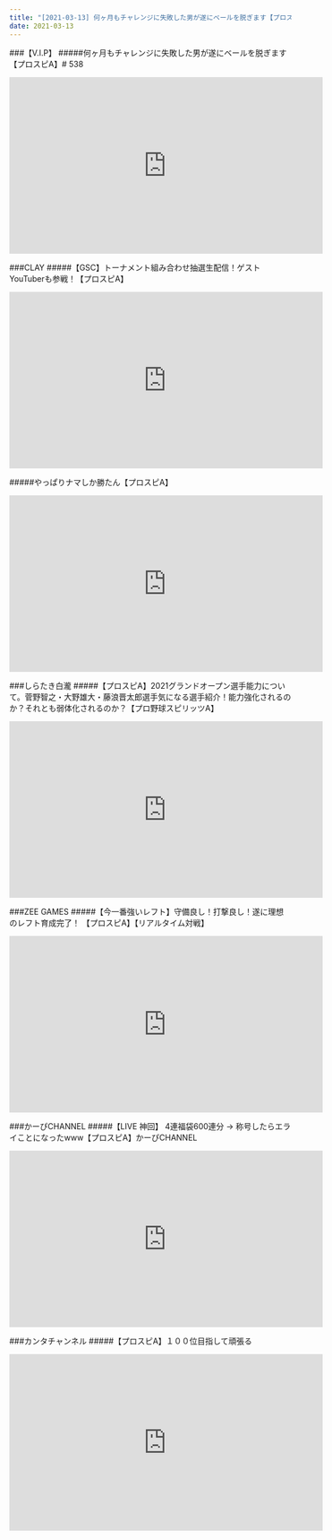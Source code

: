 ```yaml
---
title: "[2021-03-13] 何ヶ月もチャレンジに失敗した男が遂にベールを脱ぎます【プロスピA】# 538 他"
date: 2021-03-13
---
```

###【V.I.P】
#####何ヶ月もチャレンジに失敗した男が遂にベールを脱ぎます【プロスピA】# 538
<iframe width="560" height="315" src="https://www.youtube.com/embed/yMMJ8e10Ad0" frameborder="0" allow="accelerometer; autoplay; clipboard-write; encrypted-media; gyroscope; picture-in-picture" allowfullscreen></iframe>

###CLAY
#####【GSC】トーナメント組み合わせ抽選生配信！ゲストYouTuberも参戦！【プロスピA】
<iframe width="560" height="315" src="https://www.youtube.com/embed/NboG-Ji7dj0" frameborder="0" allow="accelerometer; autoplay; clipboard-write; encrypted-media; gyroscope; picture-in-picture" allowfullscreen></iframe>

#####やっぱりナマしか勝たん【プロスピA】
<iframe width="560" height="315" src="https://www.youtube.com/embed/VOcpIOV4C5s" frameborder="0" allow="accelerometer; autoplay; clipboard-write; encrypted-media; gyroscope; picture-in-picture" allowfullscreen></iframe>

###しらたき白瀧
#####【プロスピA】2021グランドオープン選手能力について。菅野智之・大野雄大・藤浪晋太郎選手気になる選手紹介！能力強化されるのか？それとも弱体化されるのか？【プロ野球スピリッツA】
<iframe width="560" height="315" src="https://www.youtube.com/embed/5L2Ed4CPzxk" frameborder="0" allow="accelerometer; autoplay; clipboard-write; encrypted-media; gyroscope; picture-in-picture" allowfullscreen></iframe>

###ZEE GAMES
#####【今一番強いレフト】守備良し！打撃良し！遂に理想のレフト育成完了！ 【プロスピA】【リアルタイム対戦】
<iframe width="560" height="315" src="https://www.youtube.com/embed/j-0Njk6_TWk" frameborder="0" allow="accelerometer; autoplay; clipboard-write; encrypted-media; gyroscope; picture-in-picture" allowfullscreen></iframe>

###かーぴCHANNEL
#####【LIVE 神回】 4連福袋600連分 → 称号したらエライことになったwww【プロスピA】かーぴCHANNEL
<iframe width="560" height="315" src="https://www.youtube.com/embed/qzgcU6LXAcg" frameborder="0" allow="accelerometer; autoplay; clipboard-write; encrypted-media; gyroscope; picture-in-picture" allowfullscreen></iframe>

###カンタチャンネル
#####【プロスピA】１００位目指して頑張る
<iframe width="560" height="315" src="https://www.youtube.com/embed/9pbqsGwDOTo" frameborder="0" allow="accelerometer; autoplay; clipboard-write; encrypted-media; gyroscope; picture-in-picture" allowfullscreen></iframe>

